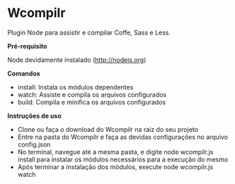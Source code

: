 **Wcompilr**
===========

Plugin Node para assistir e compilar Coffe, Sass e Less.

**Pré-requisito**

Node devidamente instalado (http://nodejs.org)

**Comandos**

- install: Instala os módulos dependentes
- watch: Assiste e compila os arquivos configurados
- build: Compila e minifica os arquivos configurados

**Instruções de uso**

- Clone ou faça o download do Wcompilr na raiz do seu projeto
- Entre na pasta do Wcompilr e faça as devidas configurações no arquivo config.json
- No terminal, navegue até a mesma pasta, e digite node wcompilr.js install para instalar os módulos necessários para a execução do mesmo
- Após terminar a instalação dos módulos, execute node wcompilr.js watch